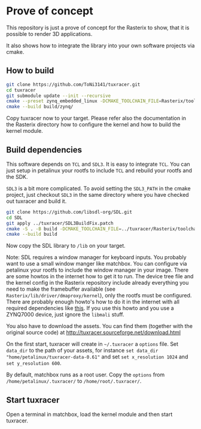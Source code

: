 # Prove of concept
This repository is just a prove of concept for the Rasterix to show, that it is possible to render 3D applications.

It also shows how to integrate the library into your own software projects via cmake.

## How to build
```sh
git clone https://github.com/ToNi3141/tuxracer.git
cd tuxracer
git submodule update --init --recursive
cmake --preset zynq_embedded_linux -DCMAKE_TOOLCHAIN_FILE=Rasterix/toolchains/toolchain_zynq.cmake
cmake --build build/zynq/
```

Copy tuxracer now to your target. Please refer also the documentation in the Rasterix directory how to configure the kernel and how to build the kernel module.

## Build dependencies
This software depends on `TCL` and `SDL3`. It is easy to integrate `TCL`. You can just setup in petalinux your rootfs to include `TCL` and rebuild your rootfs and the SDK. 

`SDL3` is a bit more complicated. To avoid setting the `SDL3_PATH` in the cmake project, just checkout `SDL3` in the same directory where you have checked out tuxracer and build it.
```sh
git clone https://github.com/libsdl-org/SDL.git
cd SDL
git apply ../tuxracer/SDL3BuildFix.patch
cmake -S . -B build -DCMAKE_TOOLCHAIN_FILE=../tuxracer/Rasterix/toolchains/toolchain_zynq.cmake -DSDL_SYSTEM_ICONV=false
cmake --build build
```
Now copy the SDL library to `/lib` on your target.

Note: SDL requires a window manager for keyboard inputs. You probably want to use a small window manger like matchbox. You can configure via petalinux your rootfs to include the window manager in your image. There are some howtos in the internet how to get it to run. The device tree file and the kernel config in the Rasterix repository include already everything you need to make the framebuffer available (see `Rasterix/lib/driver/dmaproxy/kernel`), only the rootfs must be configured. There are probably enough howto's how to do it in the internet with all required dependencies like [this](https://www.hackster.io/whitney-knitter/create-a-desktop-environment-for-the-te0802-using-petalinux-821ee8#toc-configure-root-filesystem-for-desktop-environment-2). If you use this howto and you use a ZYNQ7000 device, just ignore the `libmali` stuff.

You also have to download the assets. You can find them (together with the original source code) at http://tuxracer.sourceforge.net/download.html

On the first start, tuxracer will create in `~/.tuxracer` a `options` file. Set `data_dir` to the path of your assets, for instance `set data_dir "home/petalinux/tuxracer-data-0.61"` and set `set x_resolution 1024` and `set y_resolution 600`.

By default, matchbox runs as a root user. Copy the `options` from `/home/petalinux/.tuxracer/` to `/home/root/.tuxracer/`. 

## Start tuxracer
Open a terminal in matchbox, load the kernel module and then start tuxracer.